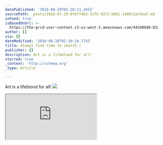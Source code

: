 ```yaml
---
datePublished: '2016-08-28T02:20:11.265Z'
sourcePath: _posts/2016-07-29-0fbff4b3-31f5-4372-b881-1489c2ac9eaf.md
inFeed: true
isBasedOnUrl: >-
  https://the-grid-user-content.s3-us-west-2.amazonaws.com/44340b88-83aa-42b4-ac28-9bfb0d587719.png
author: []
via: {}
dateModified: '2016-08-28T02:20:10.774Z'
title: Always find time to sketch !
publisher: {}
description: Art is a lifeblood for all!
starred: true
_context: 'http://schema.org'
_type: Article

---
```

Art is a lifeblood for all!
![](https://the-grid-user-content.s3-us-west-2.amazonaws.com/44340b88-83aa-42b4-ac28-9bfb0d587719.png)

<iframe src="https://the-grid.github.io/ed-userhtml/?g=eJyzSVTIKEpNs1XKTczMKcm3Ki5JLUtNLy8tTnRIBwnpJefn2geXJmWlJpfYeqTm5OSrGhkkpidm5ikplCQWpaeW2CrFl-QXKNm5-gKVK_hk5mXb6CfaAQCMQx8I" style=""></iframe>